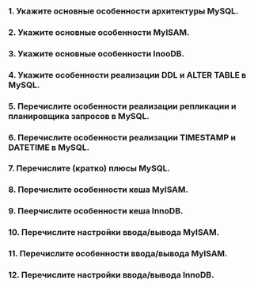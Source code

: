 ### 1. Укажите основные особенности архитектуры MySQL.

### 2. Укажите основные особенности MyISAM.

### 3. Укажите основные особенности InooDB.

### 4. Укажите особенности реализации DDL и ALTER TABLE в MySQL.

### 5. Перечислите особенности реализации репликации и планировщика запросов в MySQL.

### 6. Перечислите особенности реализации TIMESTAMP и DATETIME в MySQL.

### 7. Перечислите (кратко) плюсы MySQL.

### 8. Перечислите особенности кеша MyISAM.

### 9. Пеерчислите особенности кеша InnoDB.

### 10. Перечислите настройки ввода/вывода MyISAM.

### 11. Перечислите особенности ввода/вывода MyISAM.

### 12. Перечислите настройки ввода/вывода InnoDB.


